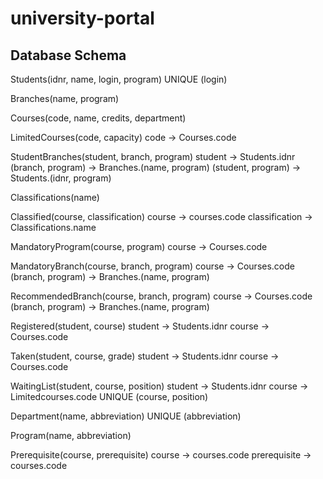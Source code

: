 # university-portal

## Database Schema
Students(idnr, name, login, program)
UNIQUE (login)

Branches(name, program)

Courses(code, name, credits, department)

LimitedCourses(code, capacity)
code → Courses.code

StudentBranches(student, branch, program)
student → Students.idnr
(branch, program) → Branches.(name, program)
(student, program) → Students.(idnr, program)

Classifications(name)

Classified(course, classification)
course → courses.code
classification → Classifications.name

MandatoryProgram(course, program)
course → Courses.code

MandatoryBranch(course, branch, program)
course → Courses.code
(branch, program) → Branches.(name, program)

RecommendedBranch(course, branch, program)
course → Courses.code
(branch, program) → Branches.(name, program)

Registered(student, course)
student → Students.idnr
course → Courses.code

Taken(student, course, grade)
student → Students.idnr
course → Courses.code

WaitingList(student, course, position)
student → Students.idnr
course → Limitedcourses.code
UNIQUE (course, position)

Department(name, abbreviation)
UNIQUE (abbreviation)

Program(name, abbreviation)

Prerequisite(course, prerequisite)
course → courses.code 
prerequisite → courses.code